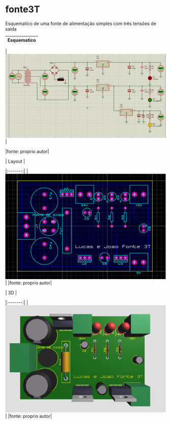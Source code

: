 ﻿# fonte3T


Esquematico de uma  fonte de alimentação simples com três tensôes de saida



| Esquematico | 
|:-------:|

|![esquematico](https://github.com/joaovitorfelixdasilva/fonte3T/blob/main/Capturar.PNG)|

|fonte: proprio autor|



| Layout |

|:-------:|
|![esquematico](https://github.com/lucasfranciscodasilva/fonte3T/blob/main/Layout.PNG)
|
|fonte: proprio autor|


| 3D |

|:-------:|
|![esquematico](https://github.com/lucasfranciscodasilva/fonte3T/blob/main/3D.PNG)
|
|fonte: proprio autor|


